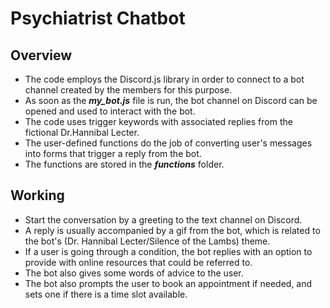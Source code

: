 # Psychiatrist Chatbot
## Overview
- The code employs the Discord.js library in order to connect to a bot channel created by the members for this purpose. </br>
- As soon as the ***my_bot.js*** file is run, the bot channel on Discord can be opened and used to interact with the bot. </br>
- The code uses trigger keywords with associated replies from the fictional Dr.Hannibal Lecter. </br>
- The user-defined functions do the job of converting user's messages into forms that trigger a reply from the bot. </br>
- The functions are stored in the ***functions*** folder.

## Working
- Start the conversation by a greeting to the text channel on Discord. </br>
- A reply is usually accompanied by a gif from the bot, which is related to the bot's (Dr. Hannibal Lecter/Silence of the Lambs) theme.</br>
- If a user is going through a condition, the bot replies with an option to provide with online resources that could be referred to. </br>
- The bot also gives some words of advice to the user. </br>
- The bot also prompts the user to book an appointment if needed, and sets one if there is a time slot available. </br>
